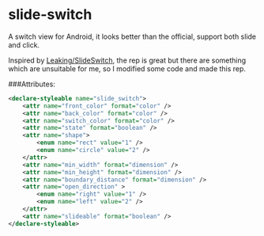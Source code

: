 # slide-switch
A switch view for Android, it looks better than the official, support both slide and click.

Inspired by [Leaking/SlideSwitch](https://github.com/Leaking/SlideSwitch), the rep is great but there are something which are unsuitable for me, so I modified some code and made this rep.

###Attributes:
```xml
<declare-styleable name="slide_switch">
    <attr name="front_color" format="color" />
    <attr name="back_color" format="color" />
    <attr name="switch_color" format="color" />
    <attr name="state" format="boolean" />
    <attr name="shape">
        <enum name="rect" value="1" />
        <enum name="circle" value="2" />
    </attr>
    <attr name="min_width" format="dimension" />
    <attr name="min_height" format="dimension" />
    <attr name="boundary_distance" format="dimension" />
    <attr name="open_direction" >
        <enum name="right" value="1" />
        <enum name="left" value="2" />
    </attr>
    <attr name="slideable" format="boolean" />
</declare-styleable>
```
